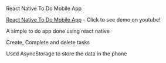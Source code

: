 React Native To Do Mobile App

<a href = "https://www.youtube.com/watch?v=smMXPLZTJ64&feature=youtu.be">React Native To Do Mobile App</a> -
  Click to see demo on youtube!

  <p>A simple to do app done using react native</p>
  <p>Create, Complete and delete tasks</p>
  <p>Used AsyncStorage to store the data in the phone</p>
